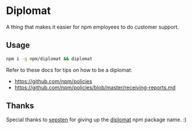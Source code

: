 # Diplomat

A thing that makes it easier for npm employees to do customer support.

## Usage

```sh
npm i -g npm/diplomat && diplomat
```

Refer to these docs for tips on how to be a diplomat:

- https://github.com/npm/policies
- https://github.com/npm/policies/blob/master/receiving-reports.md

## Thanks

Special thanks to [sepsten](https://www.npmjs.com/~sepsten) for giving up
the [diplomat](https://www.npmjs.com/package/diplomat) npm package name. :)  
